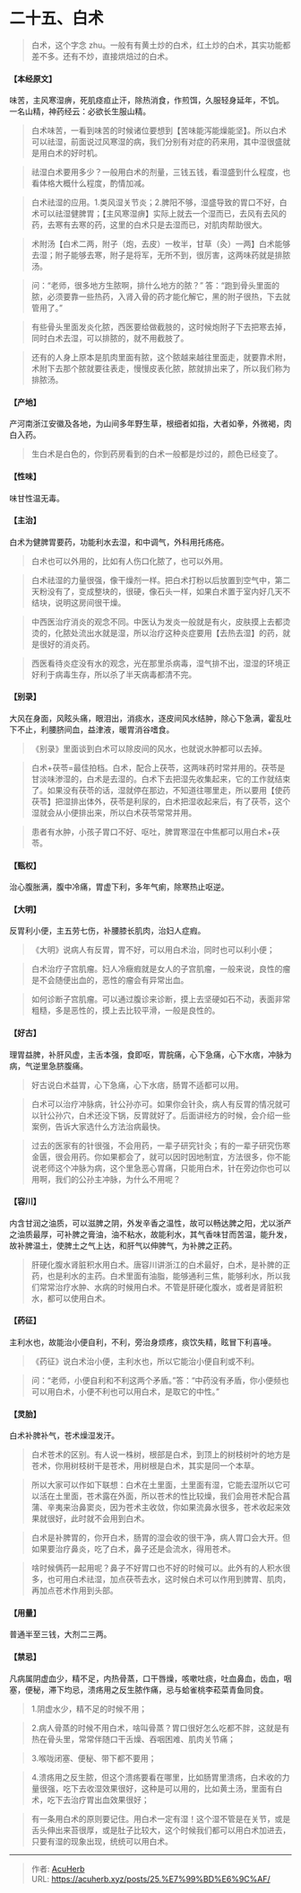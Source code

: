 # 二十五、白术


> 白术，这个字念 zhu。一般有有黄土炒的白术，红土炒的白术，其实功能都差不多。还有不炒，直接烘焙过的白术。

#### 【本经原文】
味苦，主风寒湿痹，死肌痉疸止汗，除热消食，作煎饵，久服轻身延年，不饥。
一名山精，神药经云：必欲长生服山精。

> 白术味苦，一看到味苦的时候诸位要想到【苦味能泻能燥能坚】。所以白术可以祛湿，前面说过风寒湿的病，我们分别有对症的药来用，其中湿很盛就是用白术的好时机。

> 祛湿白术要用多少？一般用白术的剂量，三钱五钱，看湿盛到什么程度，也看体格大概什么程度，酌情加减。

> 白术祛湿的应用。1.类风湿关节炎；2.脾阳不够，湿盛导致的胃口不好，白术可以祛湿健脾胃；【主风寒湿痹】实际上就去一个湿而已，去风有去风的药，去寒有去寒的药，这里的白术只是去湿而已，对肌肉帮助很大。

> 术附汤【白术二两，附子（炮，去皮）一枚半，甘草（灸）一两】白术能够去湿；附子能够去寒，附子是将军，无所不到，很厉害，这两味药就是排脓汤。

> 问：“老师，很多地方生脓啊，排什么地方的脓？” 答：“跑到骨头里面的脓，必须要靠一些热药，入肾入骨的药才能化解它，黑的附子很热，下去就管用了。”

> 有些骨头里面发炎化脓，西医要给做截肢的，这时候炮附子下去把寒去掉，同时白术去湿，可以排脓的，就不用截肢了。

> 还有的人身上原本是肌肉里面有脓，这个脓越来越往里面走，就要靠术附，术附下去那个脓就要往表走，慢慢皮表化脓，脓就排出来了，所以我们称为排脓汤。

#### 【产地】
产河南浙江安徽及各地，为山间多年野生草，根细者如指，大者如拳，外微褐，肉白入药。

> 生白术是白色的，你到药房看到的白术一般都是炒过的，颜色已经变了。

#### 【性味】
味甘性温无毒。
#### 【主治】
白术为健脾胃要药，功能利水去湿，和中调气，外科用托疡疮。

> 白术也可以外用的，比如有人伤口化脓了，也可以外用。

> 白术祛湿的力量很强，像干燥剂一样。把白术打粉以后放置到空气中，第二天粉没有了，变成整块的，很硬，像石头一样，如果白术置于室内好几天不结块，说明这房间很干燥。

> 中西医治疗消炎的观念不同。中医认为发炎一般就是有火，皮肤摸上去都烫烫的，化脓处流出水就是湿，所以治疗这种炎症要用【去热去湿】的药，就是很好的消炎药。

> 西医看待炎症没有水的观念，光在那里杀病毒，湿气排不出，湿湿的环境正好利于病毒生存，所以杀了半天病毒都清不完。

#### 【别录】
大风在身面，风眩头痛，眼泪出，消痰水，逐皮间风水结肿，除心下急满，霍乱吐
下不止，利腰脐间血，益津液，暖胃消谷嗜食。

> 《别录》里面谈到白术可以除皮间的风水，也就说水肿都可以去掉。

> 白术+茯苓=最佳拍档。白术，配合上茯苓，这两味药时常并用的。茯苓是甘淡味渗湿的，白术是去湿的。白术下去把湿先收集起来，它的工作就结束了。如果没有茯苓的话，湿就停在那边，不知道往哪里走，所以要用【使药茯苓】把湿排出体外，茯苓是利尿的，白术把湿收起来后，有了茯苓，这个湿就会从小便排出来，所以白术茯苓常常并用。

> 患者有水肿，小孩子胃口不好、呕吐，脾胃寒湿在中焦都可以用白术+茯苓。

#### 【甄权】
治心腹胀满，腹中冷痛，胃虚下利，多年气痢，除寒热止呕逆。
#### 【大明】
反胃利小便，主五劳七伤，补腰膝长肌肉，治妇人症瘕。

> 《大明》说病人有反胃，胃不好，可以用白术治，同时也可以利小便；

> 白术治疗子宫肌瘤。妇人冷癥瘕就是女人的子宫肌瘤，一般来说，良性的瘤是不会随便出血的，恶性的瘤会有异常出血。

> 如何诊断子宫肌瘤。可以通过腹诊来诊断，摸上去坚硬如石不动，表面非常粗糙，多是恶性的，摸上去比较平滑，一般是良性的。

#### 【好古】
理胃益脾，补肝风虚，主舌本强，食即呕，胃脘痛，心下急痛，心下水痞，冲脉为病，气逆里急脐腹痛。

> 好古说白术益胃，心下急痛，心下水痞，肠胃不适都可以用。

> 白术可以治疗冲脉病，针公孙亦可。如果你会针灸，病人有反胃的情况就可以针公孙穴，白术还没下锅，反胃就好了。后面讲经方的时候，会介绍一些案例，告诉大家选什么方法治病最快。

> 过去的医家有的针很强，不会用药，一辈子研究针灸；有的一辈子研究伤寒金匮，很会用药。你如果都会了，就可以因时因地制宜，方法很多，你不能说老师这个冲脉为病，这个里急恶心胃痛，只能用白术，针在旁边你也可以用啊，我们的公孙主冲脉，为什么不用呢？

#### 【容川】
内含甘润之油质，可以滋脾之阴，外发辛香之温性，故可以畅达脾之阳，尤以浙产之油质最厚，可补脾之膏油，油不粘水，故能利水，其气香味甘而苦温，能升发，故补脾温土，使脾土之气上达，和肝气以伸脾气，为补脾之正药。

> 肝硬化腹水肾脏积水用白术‍‍‍。唐容川讲浙江的白术最好，白术，是补脾的正药，也是利水的主药。白术里面有油脂，能够通利三焦，能够利水，所以我们常常治疗水肿、水病的时候用白术。不管是肝硬化腹水，或者是肾脏积水，都可以使用白术。

#### 【药征】
主利水也，故能治小便自利，不利，旁治身烦疼，痰饮失精，眩冒下利喜唾。

> 《药征》说白术治小便，主利水也，所以它能治小便自利或不利。

> 问：“老师，小便自利和不利这两个矛盾。”答：“中药没有矛盾，你小便频也可以用白术，小便不利也可以用白术，是取它的中性。”

#### 【灵胎】
白术补脾补气，苍术燥湿发汗。

> 白术苍术的区别。有人说一株树，根部是白术，到顶上的树枝树叶的地方是苍术，你用树枝树干是苍术，用树根是白术，其实是同一个本草。

> 所以大家可以作如下联想：白术在土里面，土里面有湿，它能去湿所以它可以活在土里面，苍术露在外面，所以苍术的性比较燥，我们会用苍术配合菖蒲、辛夷来治鼻窦炎，因为苍术主收敛，你如果流鼻水很多，苍术收起来效果就很好，此时就不会用到白术。

> 白术是补脾胃的，你开白术，肠胃的湿会收的很干净，病人胃口会大开。但如果要治疗鼻炎，吃了白术，鼻子还是会流水，得用苍术。

> 啥时候俩药一起用呢？鼻子不好胃口也不好的时候可以。此外有的人积水很多，也可用白术祛湿，加点茯苓去水，这时候白术可以作用到脾胃、肌肉，再加点苍术作用到头部。

#### 【用量】
普通半至三钱，大剂二三两。
#### 【禁忌】
凡病属阴虚血少，精不足，内热骨蒸，口干唇燥，咳嗽吐痰，吐血鼻血，齿血，咽塞，便秘，滞下均忌，溃疡用之反生脓作痛，忌与蛤雀桃李菘菜青鱼同食。

> 1.阴虚水少，精不足的时候不用；

> 2.病人骨蒸的时候不用白术，啥叫骨蒸？胃口很好怎么吃都不胖，这就是有热在骨头里，常常伴随口干舌燥、吞咽困难、肌肉关节痛；‍

> 3.喉咙闭塞、便秘、带下都不要用；

> 4.溃疡用之反生脓，但这个溃疡要看在哪里，比如肠胃里溃疡，白术收的力量很强，吃下去收湿效果很好，这种是可以用的，比如黄土汤，里面有白术，吃下去治疗胃出血效果很好；

> 有一条用白术的原则要记住。用白术一定有湿！这个湿不管是在关节，或是舌头伸出来苔很厚，或是肚子比较大，这个时候我们都可以用白术加进去，只要有湿的现象出现，统统可以用白术。

---

> 作者: [AcuHerb](https://acuherb.xyz)  
> URL: https://acuherb.xyz/posts/25.%E7%99%BD%E6%9C%AF/  

